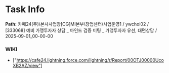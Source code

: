 # Task Info

**Path:** 카페24(주)\본사사업장\[CG]MI본부\창업센터\사업운영1 / ywchoi02 / [333068] 예비 가맹투자자 상담 _ 마인드 검증 미팅 _ 가맹투자자 유선, 대면상담 / 2025-09-01_00-00-00

### WIKI
- ["https://cafe24.lightning.force.com/lightning/r/Report/00OTJ00000UcoXB2AZ/view"]

